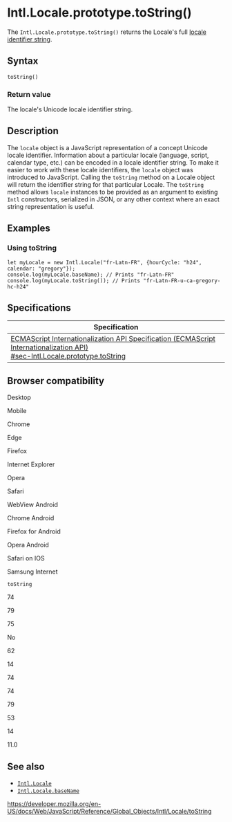 Intl.Locale.prototype.toString()
================================

The `Intl.Locale.prototype.toString()` returns the Locale's full [locale identifier string](https://www.unicode.org/reports/tr35/#Unicode_locale_identifier).

Syntax
------

    toString()

### Return value

The locale's Unicode locale identifier string.

Description
-----------

The `locale` object is a JavaScript representation of a concept Unicode locale identifier. Information about a particular locale (language, script, calendar type, etc.) can be encoded in a locale identifier string. To make it easier to work with these locale identifiers, the `locale` object was introduced to JavaScript. Calling the `toString` method on a Locale object will return the identifier string for that particular Locale. The `toString` method allows `locale` instances to be provided as an argument to existing `Intl` constructors, serialized in JSON, or any other context where an exact string representation is useful.

Examples
--------

### Using toString

    let myLocale = new Intl.Locale("fr-Latn-FR", {hourCycle: "h24", calendar: "gregory"});
    console.log(myLocale.baseName); // Prints "fr-Latn-FR"
    console.log(myLocale.toString()); // Prints "fr-Latn-FR-u-ca-gregory-hc-h24"

Specifications
--------------

<table><thead><tr class="header"><th>Specification</th></tr></thead><tbody><tr class="odd"><td><a href="https://tc39.es/ecma402/#sec-Intl.Locale.prototype.toString">ECMAScript Internationalization API Specification (ECMAScript Internationalization API)<br />
<span class="small">#sec-Intl.Locale.prototype.toString</span></a></td></tr></tbody></table>

Browser compatibility
---------------------

Desktop

Mobile

Chrome

Edge

Firefox

Internet Explorer

Opera

Safari

WebView Android

Chrome Android

Firefox for Android

Opera Android

Safari on IOS

Samsung Internet

`toString`

74

79

75

No

62

14

74

74

79

53

14

11.0

See also
--------

-   [`Intl.Locale`](../locale)
-   [`Intl.Locale.baseName`](basename)

<a href="https://developer.mozilla.org/en-US/docs/Web/JavaScript/Reference/Global_Objects/Intl/Locale/toString" class="_attribution-link">https://developer.mozilla.org/en-US/docs/Web/JavaScript/Reference/Global_Objects/Intl/Locale/toString</a>

